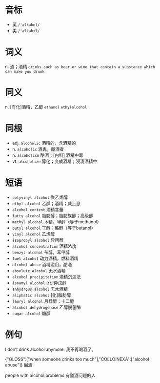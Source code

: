 # 音标

- 英 `/'ælkəhɒl/`
- 美 `/'ælkəhɔl/`

# 词义

n. 酒；酒精
`drinks such as beer or wine that contain a substance which can make you drunk`

# 同义

n. [有化]酒精，乙醇
`ethanol` `ethylalcohol`

# 同根

- adj. `alcoholic` 酒精的，含酒精的
- n. `alcoholic` 酒鬼，酗酒者
- n. `alcoholism` 酗酒；[内科] 酒精中毒
- vt. `alcoholize` 醇化；变成酒精；浸渍酒精中

# 短语

- `polyvinyl alcohol` 聚乙烯醇
- `ethyl alcohol` 乙醇；酒精；威士忌
- `alcohol content` 酒精含量
- `fatty alcohol` 脂肪醇；脂肪族醇；高级醇
- `methyl alcohol` 木精，甲醇（等于methanol）
- `butyl alcohol` 丁醇；酪醇（等于butanol）
- `vinyl alcohol` 乙烯醇
- `isopropyl alcohol` 异丙醇
- `alcohol concentration` 酒精浓度
- `benzyl alcohol` 苄醇，苯甲醇
- `fuel alcohol` 动力酒精，燃料酒精
- `alcohol abuse` 酒精滥用，酗酒
- `absolute alcohol` 无水酒精
- `alcohol precipitation` 酒精沉淀法
- `isoamyl alcohol` [化]异戊醇
- `anhydrous alcohol` 无水酒精
- `aliphatic alcohol` [化]脂肪醇
- `lauryl alcohol` 月桂醇；十二醇
- `alcohol dehydrogenase` 乙醇脱氢酶
- `sugar alcohol` 糖醇

# 例句

I don’t drink alcohol anymore.
我不再喝酒了。

{"GLOSS":["when someone drinks too much"],"COLLOINEXA":["alcohol abuse"]}
酗酒

people with alcohol problems
有酗酒问题的人


